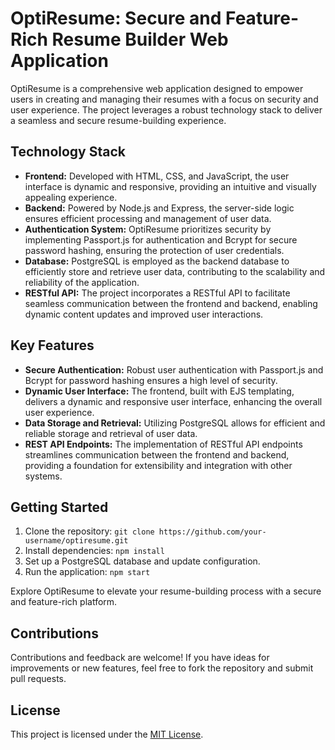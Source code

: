 # OptiResume: Secure and Feature-Rich Resume Builder Web Application

OptiResume is a comprehensive web application designed to empower users in creating and managing their resumes with a focus on security and user experience. The project leverages a robust technology stack to deliver a seamless and secure resume-building experience.

## Technology Stack

- **Frontend:** Developed with HTML, CSS, and JavaScript, the user interface is dynamic and responsive, providing an intuitive and visually appealing experience.
- **Backend:** Powered by Node.js and Express, the server-side logic ensures efficient processing and management of user data.
- **Authentication System:** OptiResume prioritizes security by implementing Passport.js for authentication and Bcrypt for secure password hashing, ensuring the protection of user credentials.
- **Database:** PostgreSQL is employed as the backend database to efficiently store and retrieve user data, contributing to the scalability and reliability of the application.
- **RESTful API:** The project incorporates a RESTful API to facilitate seamless communication between the frontend and backend, enabling dynamic content updates and improved user interactions.

## Key Features

- **Secure Authentication:** Robust user authentication with Passport.js and Bcrypt for password hashing ensures a high level of security.
- **Dynamic User Interface:** The frontend, built with EJS templating, delivers a dynamic and responsive user interface, enhancing the overall user experience.
- **Data Storage and Retrieval:** Utilizing PostgreSQL allows for efficient and reliable storage and retrieval of user data.
- **REST API Endpoints:** The implementation of RESTful API endpoints streamlines communication between the frontend and backend, providing a foundation for extensibility and integration with other systems.

## Getting Started

1. Clone the repository: `git clone https://github.com/your-username/optiresume.git`
2. Install dependencies: `npm install`
3. Set up a PostgreSQL database and update configuration.
4. Run the application: `npm start`

Explore OptiResume to elevate your resume-building process with a secure and feature-rich platform.

## Contributions

Contributions and feedback are welcome! If you have ideas for improvements or new features, feel free to fork the repository and submit pull requests.

## License

This project is licensed under the [MIT License](LICENSE).
